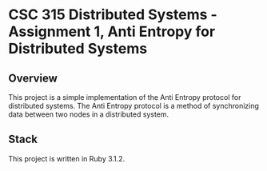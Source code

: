 # CSC 315 Distributed Systems - Assignment 1, Anti Entropy for Distributed Systems

## Overview

This project is a simple implementation of the Anti Entropy protocol for distributed systems. The Anti Entropy protocol is a method of synchronizing data between two nodes in a distributed system.

## Stack

This project is written in Ruby 3.1.2.
